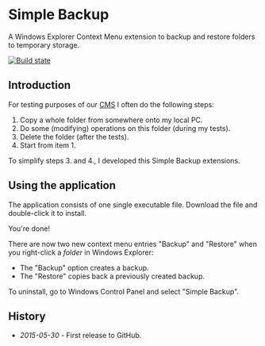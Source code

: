 # Simple Backup

A Windows Explorer Context Menu extension to backup and restore folders to temporary storage.

[![Build state](https://travis-ci.org/UweKeim/SimpleBackup.svg?branch=master)](https://travis-ci.org/UweKeim/SimpleBackup "Travis CI build status")

## Introduction

For testing purposes of our [CMS](http://www.zeta-producer.com) I often do the following steps:

1. Copy a whole folder from somewhere onto my local PC.
1. Do some (modifying) operations on this folder (during my tests).
1. Delete the folder (after the tests).
1. Start from item 1.

To simplify steps 3. and 4., I developed this Simple Backup extensions.

## Using the application

The application consists of one single executable file. Download the file and double-click it to install.

You're done! 

There are now two new context menu entries "Backup" and "Restore" when you right-click a _folder_ in Windows Explorer:

- The "Backup" option creates a backup.
- The "Restore" copies back a previously created backup.

To uninstall, go to Windows Control Panel and select "Simple Backup".

## History

  * *2015-05-30* - First release to GitHub.
